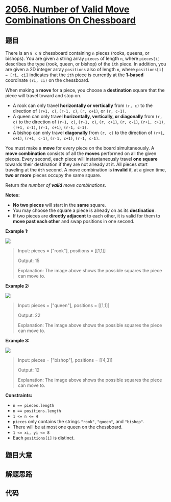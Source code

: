 # [2056. Number of Valid Move Combinations On Chessboard](https://leetcode.com/problems/number-of-valid-move-combinations-on-chessboard/)

## 题目

There is an `8 x 8` chessboard containing `n` pieces (rooks, queens, or
bishops). You are given a string array `pieces` of length `n`, where
`pieces[i]` describes the type (rook, queen, or bishop) of the `ith` piece. In
addition, you are given a 2D integer array `positions` also of length `n`,
where `positions[i] = [ri, ci]` indicates that the `ith` piece is currently at
the **1-based** coordinate `(ri, ci)` on the chessboard.

When making a **move** for a piece, you choose a **destination** square that
the piece will travel toward and stop on.

  * A rook can only travel **horizontally or vertically** from `(r, c)` to the direction of `(r+1, c)`, `(r-1, c)`, `(r, c+1)`, or `(r, c-1)`.
  * A queen can only travel **horizontally, vertically, or diagonally** from `(r, c)` to the direction of `(r+1, c)`, `(r-1, c)`, `(r, c+1)`, `(r, c-1)`, `(r+1, c+1)`, `(r+1, c-1)`, `(r-1, c+1)`, `(r-1, c-1)`.
  * A bishop can only travel **diagonally** from `(r, c)` to the direction of `(r+1, c+1)`, `(r+1, c-1)`, `(r-1, c+1)`, `(r-1, c-1)`.

You must make a **move** for every piece on the board simultaneously. A **move
combination** consists of all the **moves** performed on all the given pieces.
Every second, each piece will instantaneously travel **one square** towards
their destination if they are not already at it. All pieces start traveling at
the `0th` second. A move combination is **invalid** if, at a given time, **two
or more** pieces occupy the same square.

Return _the number of **valid** move combinations_​​​​​.

**Notes:**

  * **No two pieces** will start in the **same** square.
  * You may choose the square a piece is already on as its **destination**.
  * If two pieces are **directly adjacent** to each other, it is valid for them to **move past each other** and swap positions in one second.



**Example 1:**

![](https://assets.leetcode.com/uploads/2021/09/23/a1.png)

> Input: pieces = ["rook"], positions = [[1,1]]
> 
> Output: 15
> 
> Explanation: The image above shows the possible squares the piece can move to.

**Example 2:**

![](https://assets.leetcode.com/uploads/2021/09/23/a2.png)

> Input: pieces = ["queen"], positions = [[1,1]]
> 
> Output: 22
> 
> Explanation: The image above shows the possible squares the piece can move to.

**Example 3:**

![](https://assets.leetcode.com/uploads/2021/09/23/a3.png)

> Input: pieces = ["bishop"], positions = [[4,3]]
> 
> Output: 12
> 
> Explanation: The image above shows the possible squares the piece can move to.

**Constraints:**

  * `n == pieces.length `
  * `n == positions.length`
  * `1 <= n <= 4`
  * `pieces` only contains the strings `"rook"`, `"queen"`, and `"bishop"`.
  * There will be at most one queen on the chessboard.
  * `1 <= xi, yi <= 8`
  * Each `positions[i]` is distinct.


## 题目大意

## 解题思路

## 代码

```javascript

```



